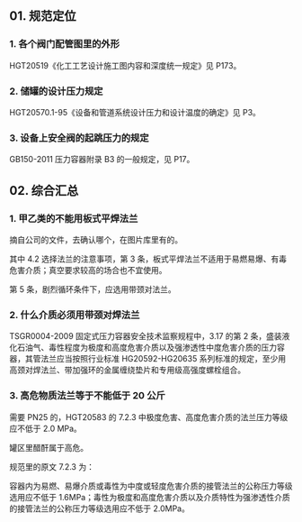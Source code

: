 ## 01. 规范定位

### 1. 各个阀门配管图里的外形

HGT20519《化工工艺设计施工图内容和深度统一规定》见 P173。

### 2. 储罐的设计压力规定

HGT20570.1-95《设备和管道系统设计压力和设计温度的确定》见 P3。

### 3. 设备上安全阀的起跳压力的规定

GB150-2011 压力容器附录 B3 的一般规定，见 P17。


## 02. 综合汇总

### 1. 甲乙类的不能用板式平焊法兰

摘自公司的文件，去确认哪个，在图片库里有的。

其中 4.2 选择法兰的注意事项，第 3 条，板式平焊法兰不适用于易燃易爆、有毒危害介质；真空要求较高的场合也不宜使用。

第 5 条，剧烈循环条件下，应选用带颈对法兰。

### 2. 什么介质必须用带颈对焊法兰

TSGR0004-2009 固定式压力容器安全技术监察规程中，3.17 的第 2 条，盛装液化石油气、毒性程度为极度和高度危害介质以及强渗透性中度危害介质的压力容器，其管法兰应当按照行业标准 HG20592-HG20635 系列标准的规定，至少用高颈对焊法兰、带加强环的金属缠绕垫片和专用级高强度螺栓组合。

### 3. 高危物质法兰等于不能低于 20 公斤

需要 PN25 的，HGT20583 的 7.2.3 中极度危害、高度危害介质的法兰压力等级应不低于 2.0 MPa。

罐区里醋酐属于高危。

规范里的原文 7.2.3 为：

容器内为易燃、易爆介质或毒性为中度或轻度危害介质的接管法兰的公称压力等级选用应不低于 1.6MPa；毒性为极度和高度危害介质以及介质特性为强渗透性介质的接管法兰的公称压力等级选用应不低于 2.0MPa。


